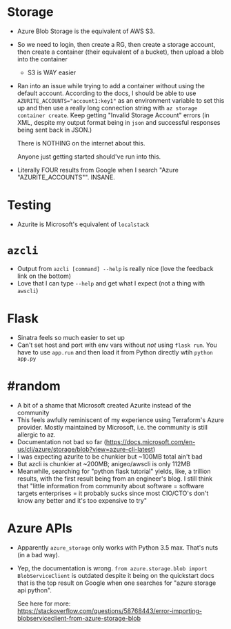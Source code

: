 # Storage

- Azure Blob Storage is the equivalent of AWS S3.
- So we need to login, then create a RG, then create a storage account, then
  create a container (their equivalent of a bucket), then upload a blob into the container
  - S3 is WAY easier
- Ran into an issue while trying to add a container without using the default account.
  According to the docs, I should be able to use `AZURITE_ACCOUNTS="account1:key1"` as
  an environment variable to set this up and then use a really long connection
  string with `az storage container create`. Keep getting "Invalid Storage Account" errors (in XML,
  despite my output format being in `json` and successful responses being sent back in JSON.)

  There is NOTHING on the internet about this.

  Anyone just getting started should've run into this.
- Literally FOUR results from Google when I search "Azure \"AZURITE_ACCOUNTS\"". INSANE.

# Testing

- Azurite is Microsoft's equivalent of `localstack`

# `azcli`

- Output from `azcli [command] --help` is really nice (love the feedback link on the bottom)
- Love that I can type `--help` and get what I expect (not a thing with `awscli`)

# Flask

- Sinatra feels so much easier to set up
- Can't set host and port with env vars without _not_ using `flask run`. You have
  to use `app.run` and then load it from Python directly wtih `python app.py`

# #random

- A bit of a shame that Microsoft created Azurite instead of the community
- This feels awfully reminiscent of my experience using Terraform's Azure provider.
  Mostly maintained by Microsoft, i.e. the community is still allergic to az.
- Documentation not bad so far
  (https://docs.microsoft.com/en-us/cli/azure/storage/blob?view=azure-cli-latest)
- I was expecting azurite to be chunkier but ~100MB total ain't bad
- But azcli is chunkier at ~200MB; anigeo/awscli is only 112MB
- Meanwhile, searching for "python flask tutorial" yields, like, a trillion results,
  with the first result being from an engineer's blog. I still think that
  "little information from community about software = software targets enterprises =
  it probably sucks since most CIO/CTO's don't know any better and it's too expensive to try"

# Azure APIs

- Apparently `azure_storage` only works with Python 3.5 max. That's nuts (in a bad way).
- Yep, the documentation is wrong. `from azure.storage.blob import BlobServiceClient`
  is outdated despite it being on the quickstart docs that is the top result on Google when
  one searches for "azure storage api python".

  See here for more: https://stackoverflow.com/questions/58768443/error-importing-blobserviceclient-from-azure-storage-blob
